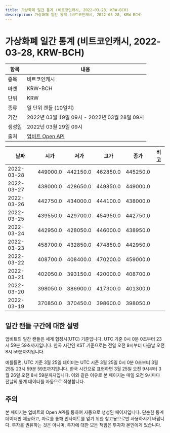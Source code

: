 ```yaml
---
title: 가상화폐 일간 통계 (비트코인캐시, 2022-03-28, KRW-BCH)
description: 가상화폐 일간 통계 (비트코인캐시, 2022-03-28, KRW-BCH)
---
```



가상화폐 일간 통계 (비트코인캐시, 2022-03-28, KRW-BCH)
===

|항목|내용|
|--|--|
|종목|비트코인캐시|
|마켓|KRW-BCH|
|단위|KRW|
|종류|일 단위 캔들 (10일치)|
|기간|2022년 03월 19일 09시 - 2022년 03월 28일 09시|
|생성일|2022년 03월 29일 09시|
|출처|[업비트 Open API](https://docs.upbit.com)|


|날짜|시가|저가|고가|종가|비고|
|--|--|--|--|--|--|
|2022-03-28|449000.0|442150.0|462850.0|445250.0|    |
|2022-03-27|438000.0|428650.0|449850.0|449000.0|    |
|2022-03-26|442750.0|434000.0|444100.0|438000.0|    |
|2022-03-25|439550.0|429700.0|454950.0|442750.0|    |
|2022-03-24|442950.0|428050.0|446000.0|438950.0|    |
|2022-03-23|458700.0|432850.0|474850.0|442950.0|    |
|2022-03-22|408700.0|408400.0|470200.0|459000.0|    |
|2022-03-21|402050.0|393150.0|420000.0|408700.0|    |
|2022-03-20|398050.0|386900.0|417300.0|401300.0|    |
|2022-03-19|370850.0|370450.0|398600.0|398050.0|    |


일간 캔들 구간에 대한 설명
---


업비트의 일간 캔들은 세계 협정시(UTC) 기준입니다. 
UTC 기준 0시 0분 0초부터 23시 59분 59초까지입니다. 
한국 시간인 KST 기준으로는 전일 오전 9시부터 다음날 오전 8시 59분까지입니다. 


예를들면, UTC 기준 3월 25일 데이터는 UTC 시준 3월 25일 0시 0분 0초부터 3월 25일 23시 59분 59초까지입니다. 
한국 시간으로 표현하면 3월 25일 오전 9시부터 3월 26일 오전 8시 59분까지입니다. 
이와 같은 이유로 본 페이지는 매일 오전 9시마다 전날의 통계 데이터를 자동으로 작성합니다. 


주의
---


본 페이지는 업비트의 Open API를 통하여 자동으로 생성된 페이지입니다. 
단순한 통계 데이터만 제공하고, 자료를 통해 인사이트를 얻기 위한 참고용으로만 사용하시기 바랍니다. 
투자를 권유하는 것은 아니며, 투자에 대한 모든 책임은 투자자 본인에게 있습니다. 
